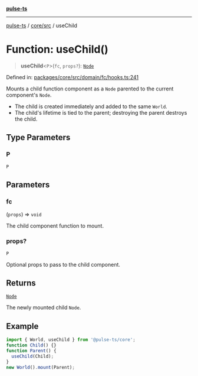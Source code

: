 [**pulse-ts**](../../../README.md)

***

[pulse-ts](../../../README.md) / [core/src](../README.md) / useChild

# Function: useChild()

> **useChild**\<`P`\>(`fc`, `props?`): [`Node`](../classes/Node.md)

Defined in: [packages/core/src/domain/fc/hooks.ts:241](https://github.com/jlehett/pulse-ts/blob/d786433c7cb88fe7c30a7029f46dff58815931cc/packages/core/src/domain/fc/hooks.ts#L241)

Mounts a child function component as a `Node` parented to the current component's `Node`.

- The child is created immediately and added to the same `World`.
- The child's lifetime is tied to the parent; destroying the parent destroys the child.

## Type Parameters

### P

`P`

## Parameters

### fc

(`props`) => `void`

The child component function to mount.

### props?

`P`

Optional props to pass to the child component.

## Returns

[`Node`](../classes/Node.md)

The newly mounted child `Node`.

## Example

```ts
import { World, useChild } from '@pulse-ts/core';
function Child() {}
function Parent() {
  useChild(Child);
}
new World().mount(Parent);
```
